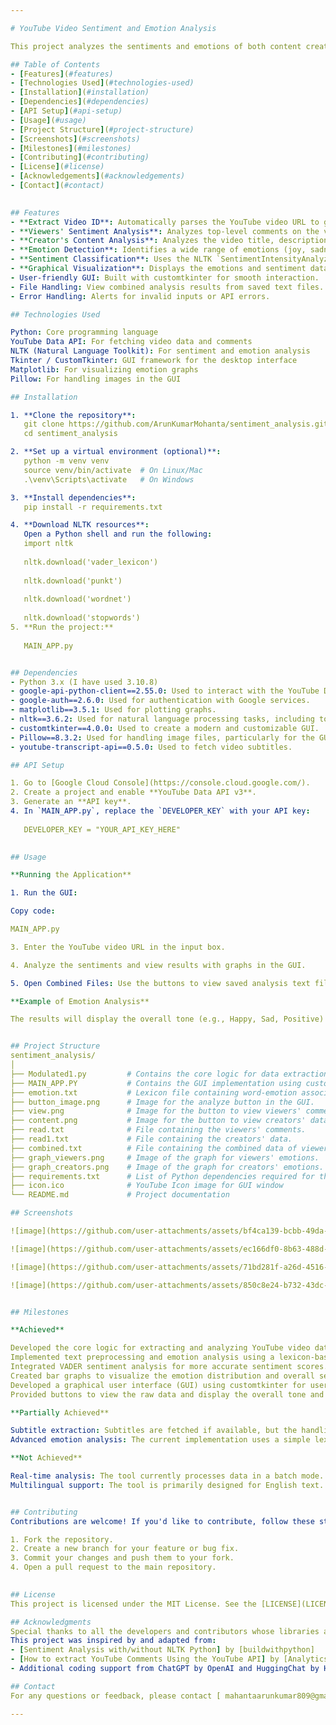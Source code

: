 ```yaml
---

# YouTube Video Sentiment and Emotion Analysis  

This project analyzes the sentiments and emotions of both content creators and viewers by examining various components of a YouTube video, such as comments, video title, description, tags, and transcript. It uses the YouTube Data API and Natural Language Toolkit (NLTK) to extract and process emotional and sentiment data. The analysis results are displayed with an intuitive GUI built using customtkinter, providing graphical visualizations for insights.

## Table of Contents  
- [Features](#features)
- [Technologies Used](#technologies-used)
- [Installation](#installation)
- [Dependencies](#dependencies)  
- [API Setup](#api-setup)  
- [Usage](#usage)  
- [Project Structure](#project-structure)  
- [Screenshots](#screenshots)
- [Milestones](#milestones)
- [Contributing](#contributing)
- [License](#license)
- [Acknowledgements](#acknowledgements)
- [Contact](#contact)
  

## Features  
- **Extract Video ID**: Automatically parses the YouTube video URL to get the video ID.  
- **Viewers' Sentiment Analysis**: Analyzes top-level comments on the video and detects the viewers' sentiment using NLP.  
- **Creator's Content Analysis**: Analyzes the video title, description, tags, and transcripts (if available).  
- **Emotion Detection**: Identifies a wide range of emotions (joy, sadness, anger, etc.) from both the creator and the viewers using a predefined emotion list.  
- **Sentiment Classification**: Uses the NLTK `SentimentIntensityAnalyzer` to determine whether the content has a positive, neutral, or negative sentiment.  
- **Graphical Visualization**: Displays the emotions and sentiment data through custom bar graphs for both the **creator** and **viewers**.
- User-friendly GUI: Built with customtkinter for smooth interaction.
- File Handling: View combined analysis results from saved text files.
- Error Handling: Alerts for invalid inputs or API errors.

## Technologies Used

Python: Core programming language
YouTube Data API: For fetching video data and comments
NLTK (Natural Language Toolkit): For sentiment and emotion analysis
Tkinter / CustomTkinter: GUI framework for the desktop interface
Matplotlib: For visualizing emotion graphs
Pillow: For handling images in the GUI

## Installation  

1. **Clone the repository**:  
   git clone https://github.com/ArunKumarMohanta/sentiment_analysis.git
   cd sentiment_analysis

2. **Set up a virtual environment (optional)**:  
   python -m venv venv  
   source venv/bin/activate  # On Linux/Mac
   .\venv\Scripts\activate   # On Windows

3. **Install dependencies**:  
   pip install -r requirements.txt  

4. **Download NLTK resources**:  
   Open a Python shell and run the following:
   import nltk
   
   nltk.download('vader_lexicon')
   
   nltk.download('punkt')
   
   nltk.download('wordnet')
   
   nltk.download('stopwords')
5. **Run the project:**
   
   MAIN_APP.py


## Dependencies  
- Python 3.x (I have used 3.10.8)
- google-api-python-client==2.55.0: Used to interact with the YouTube Data API.
- google-auth==2.6.0: Used for authentication with Google services.
- matplotlib==3.5.1: Used for plotting graphs.
- nltk==3.6.2: Used for natural language processing tasks, including tokenization, stop word removal, and sentiment analysis.
- customtkinter==4.0.0: Used to create a modern and customizable GUI.
- Pillow==8.3.2: Used for handling image files, particularly for the GUI buttons.
- youtube-transcript-api==0.5.0: Used to fetch video subtitles.

## API Setup  

1. Go to [Google Cloud Console](https://console.cloud.google.com/).  
2. Create a project and enable **YouTube Data API v3**.  
3. Generate an **API key**.  
4. In `MAIN_APP.py`, replace the `DEVELOPER_KEY` with your API key:
   
   DEVELOPER_KEY = "YOUR_API_KEY_HERE"
   

## Usage  

**Running the Application**

1. Run the GUI:

Copy code:

MAIN_APP.py

3. Enter the YouTube video URL in the input box.

4. Analyze the sentiments and view results with graphs in the GUI.

5. Open Combined Files: Use the buttons to view saved analysis text files (read.txt and read1.txt).

**Example of Emotion Analysis**

The results will display the overall tone (e.g., Happy, Sad, Positive) and corresponding graphs for both creators and viewers.


## Project Structure  
sentiment_analysis/  
│  
├── Modulated1.py         # Contains the core logic for data extraction, preprocessing, emotion analysis, and sentiment analysis.
├── MAIN_APP.PY           # Contains the GUI implementation using customtkinter.
├── emotion.txt           # Lexicon file containing word-emotion associations. 
├── button_image.png      # Image for the analyze button in the GUI.
├── view.png              # Image for the button to view viewers' comments.
├── content.png           # Image for the button to view creators' data. 
├── read.txt              # File containing the viewers' comments.
├── read1.txt             # File containing the creators' data.
├── combined.txt          # File containing the combined data of viewers' comments and creators' data.
├── graph_viewers.png     # Image of the graph for viewers' emotions.
├── graph_creators.png    # Image of the graph for creators' emotions.
├── requirements.txt      # List of Python dependencies required for the project.
├── icon.ico              # YouTube Icon image for GUI window
└── README.md             # Project documentation  

## Screenshots 

![image](https://github.com/user-attachments/assets/bf4ca139-bcbb-49da-a6c0-6e003862bbef)

![image](https://github.com/user-attachments/assets/ec166df0-8b63-488d-b674-adb290948bc3)

![image](https://github.com/user-attachments/assets/71bd281f-a26d-4516-974d-6961c0c94c85)

![image](https://github.com/user-attachments/assets/850c8e24-b732-43dc-b0fd-2e1d7b6ec902)


## Milestones

**Achieved**

Developed the core logic for extracting and analyzing YouTube video data.
Implemented text preprocessing and emotion analysis using a lexicon-based approach.
Integrated VADER sentiment analysis for more accurate sentiment scores.
Created bar graphs to visualize the emotion distribution and overall sentiment.
Developed a graphical user interface (GUI) using customtkinter for user interaction.
Provided buttons to view the raw data and display the overall tone and sentiment analysis results.

**Partially Achieved**

Subtitle extraction: Subtitles are fetched if available, but the handling of non-English subtitles is not fully implemented.
Advanced emotion analysis: The current implementation uses a simple lexicon-based approach. More advanced techniques (e.g., machine learning models) could be integrated for better accuracy.

**Not Achieved**

Real-time analysis: The tool currently processes data in a batch mode. Real-time analysis and live updates are not implemented.
Multilingual support: The tool is primarily designed for English text. Support for other languages is not fully developed.


## Contributing
Contributions are welcome! If you'd like to contribute, follow these steps:

1. Fork the repository.
2. Create a new branch for your feature or bug fix.
3. Commit your changes and push them to your fork.
4. Open a pull request to the main repository.
   

## License  
This project is licensed under the MIT License. See the [LICENSE](LICENSE) file for details.

## Acknowledgments
Special thanks to all the developers and contributors whose libraries and APIs made this project possible.
This project was inspired by and adapted from:
- [Sentiment Analysis with/without NLTK Python] by [buildwithpython]  
- [How to extract YouTube Comments Using the YouTube API] by [Analytics with Adam]  
- Additional coding support from ChatGPT by OpenAI and HuggingChat by HuggingFace [Model: nvidia/Llama-3.1-Nemotron-70B-Instruct-HF].

## Contact
For any questions or feedback, please contact [ mahantaarunkumar809@gmail.com ].

---
```

